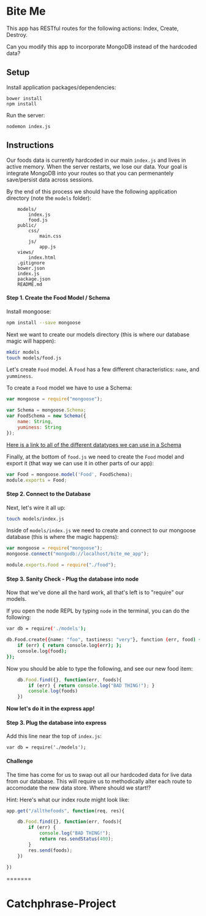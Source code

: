 
# Bite Me
This app has RESTful routes for the following actions: Index, Create, Destroy.

Can you modify this app to incorporate MongoDB instead of the hardcoded data?

## Setup

Install application packages/dependencies:
```
bower install
npm install
```

Run the server:
```
nodemon index.js
```


## Instructions

Our foods data is currently hardcoded in our main `index.js` and lives in active memory. When the server restarts, we lose our data. Your goal is integrate MongoDB into your routes so that you can permenantely save/persist data across sessions.

By the end of this process we should have the following application directory (note the `models` folder):
```
    models/
        index.js
        food.js
    public/
        css/
            main.css
        js/
            app.js
    views/
        index.html
    .gitignore
    bower.json
    index.js
    package.json
    README.md    
```

#### Step 1. Create the Food Model / Schema

Install mongoose:

``` bash
npm install --save mongoose
```

Next we want to create our models directory (this is where our database magic will happen):
``` bash
mkdir models
touch models/food.js
```


Let's create `Food` model. A `Food` has a few different characteristics: `name`, and `yumminess`.

To create a `Food` model we have to use a Schema:

```javascript
var mongoose = require("mongoose");

var Schema = mongoose.Schema;
var FoodSchema = new Schema({
    name: String,
    yuminess: String
});
```

[Here is a link to all of the different datatypes we can use in a Schema](http://mongoosejs.com/docs/schematypes.html)

Finally, at the bottom of `food.js` we need to create the `Food` model and export it (that way we can use it in other parts of our app):

```javascript
var Food = mongoose.model('Food', FoodSchema);
module.exports = Food;
```

#### Step 2. Connect to the Database
Next, let's wire it all up:

``` bash
touch models/index.js
```

Inside of `models/index.js` we need to create and connect to our mongoose database (this is where the magic happens):

``` javascript
var mongoose = require("mongoose");
mongoose.connect("mongodb://localhost/bite_me_app");

module.exports.Food = require("./food");
```

#### Step 3. Sanity Check - Plug the database into node

Now that we've done all the hard work, all that's left is to "require" our models.

If you open the node REPL by typing `node` in the terminal, you can do the following:

``` bash
var db = require('./models');

db.Food.create({name: "foo", tastiness: "very"}, function (err, food) {
    if (err) { return console.log(err); };
    console.log(food);
});
```

Now you should be able to type the following, and see our new food item:

``` javascript
    db.Food.find({}, function(err, foods){
        if (err) { return console.log("BAD THING!"); }
        console.log(foods)
    })
```

**Now let's do it in the express app!**

#### Step 3. Plug the database into express


Add this line near the top of `index.js`:

```
var db = require('./models');
```

#### Challenge

The time has come for us to swap out all our hardcoded data for live data from our database. This will require us to methodically alter each route to accomodate the new data store. Where should we start!?

Hint: Here's what our index route might look like:

``` javascript
app.get("/allthefoods", function(req, res){

    db.Food.find({}, function(err, foods){
        if (err) {
            console.log("BAD THING!");
            return res.sendStatus(400);
        }
        res.send(foods);
    })

})
```
=======
# Catchphrase-Project

